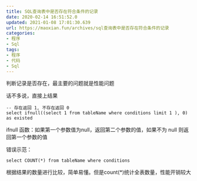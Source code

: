 ```yaml
---
title: SQL查询表中是否存在符合条件的记录
date: 2020-02-14 16:51:52.0
updated: 2021-01-08 17:01:30.639
url: https://maoxian.fun/archives/sql查询表中是否存在符合条件的记录
categories: 
- 程序
- Sql
tags: 
- 程序
- 代码
- Sql
---
```


判断记录是否存在，最主要的问题就是性能问题

话不多说，直接上结果

```
-- 存在返回 1, 不存在返回 0
select ifnull((select 1 from tableName where conditions limit 1 ), 0)﻿ as existed
```

ifnull 函数：如果第一个参数值为null，返回第二个参数的值，如果不为 null 则返回第一个参数的值

错误示范：

```
select COUNT(*) from tableName where conditions
```

根据结果的数量进行比较，简单易懂。但是count(*)统计全表数量，性能开销较大